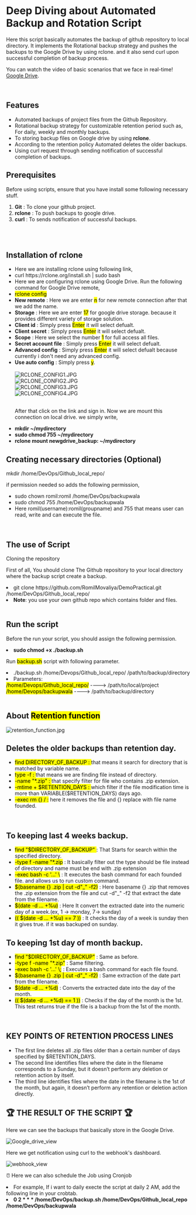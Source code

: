 <h1>Deep Diving about Automated Backup and Rotation Script</h1>

<p>Here this script basically automates the backup of github repository to local directory. It implements the Rotational backup strategy and pushes the backups to the Google Drive by using rclone. and it also send curl upon successful completion of backup process.</p>

You can watch the video of basic scenarios that we face in real-time! [Google Drive](https://drive.google.com/file/d/1Zskkztam-khKPH1n4gLKK1GiMl4siX-k/view?usp=sharing).

<br>
<h2>Features</h2>

<ul>
  <li>Automated backups of project files from the Github Repository.</li>
  <li>Rotational backup strategy for customizable retention period such as, For daily, weekly and monthly backups.</li>
  <li>To storing backup files on Google drive by using <b>rclone</b>.</li>
  <li>According to the retention policy Automated deletes the older backups.</li>
  <li>Using curl request through sending notification of successful completion of backups.</li>
</ul>

<br1>
<h2>Prerequisites</h2>
<p>Before using scripts, ensure that you have install some following necessary stuff.</p>

<ol type="1">
  <li><b>Git</b> : To clone your github project.</li>
  <li><b>rclone</b> : To push backups to google drive.</li>
  <li><b>curl</b> : To sends notification of successful backups.</li>
</ol>
<br>

<br>
<h2>Installation of rclone</h2>
<ul>
  <li>Here we are installing rclone using following link,</li>

<li>curl https://rclone.org/install.sh | sudo bash </li>

<li>Here we are configuring rclone using Google Drive. Run the following command for Google Drive remote,</li>

<li><mark>rclone config</mark></li>
<li><b>New remote</b> : Here we are enter <mark>n</mark> for new remote connection after that we add the name. </li>
<li><b>Storage</b> : Here we are enter <mark>17</mark> for google drive storage. because it provides different variety of storage solution.</li>
<li><b>Client id</b> : Simply press <mark>Enter</mark> it will select defualt.</li>
<li><b>Client secret</b> : Simply press <mark>Enter</mark> it will select defualt.</li>
<li><b>Scope</b> : Here we select the number <mark>1</mark> for full access all files.</li>
<li><b>Secret account file</b> :  Simply press <mark>Enter</mark> it will select defualt.</li>
<li><b>Advanced config</b> :  Simply press <mark>Enter</mark> it will select defualt because currently i don't need any advanced config.</li>
<li><b>Use auto config</b> :  Simply press <mark>y</mark>.</li></li><br>
<img src="https://github.com/RomilMovaliya/DemoPractical/blob/main/RCLONE_CONFIG1.JPG" alt="RCLONE_CONFIG1.JPG"><br>
<img src="https://github.com/RomilMovaliya/DemoPractical/blob/main/RCLONE_CONFIG2.JPG" alt="RCLONE_CONFIG2.JPG"><br>
<img src="https://github.com/RomilMovaliya/DemoPractical/blob/main/RCLONE_CONFIG3.JPG" alt="RCLONE_CONFIG3.JPG"><br>
<img src="https://github.com/RomilMovaliya/DemoPractical/blob/main/RCLONE_CONFIG4.JPG" alt="RCLONE_CONFIG4.JPG"><br>
<br>

After that click on the link and sign in.
Now we are mount this connection on local drive. we simply write,
<li><b>mkdir ~/mydirectory</b></li>
<li><b>sudo chmod 755 ~/mydirectory</b></li>
<li><b>rclone mount newgdrive_backup: ~/mydirectory</b></li>
</ul>


<h2>Creating necessary directories (Optional)</h2>
<p>mkdir /home/DevOps/Github_local_repo/</p> 
<p>if permission needed so adds the following permission, </p>
<ul>
<li>sudo chown romil:romil /home/DevOps/backupwala</li> 
<li>sudo chmod 755 /home/DevOps/backupwala</li>
<li> Here romil(username):romil(groupname) and 755 that means user can read, write and can execute the file.</li>
</ul>

<br>
<h2>The use of Script</h2> 
<p>Cloning the repository</p>
<p>First of all, You should clone The Github repository to your local directory where the backup script create a backup.</p>
<li>git clone https://github.com/RomilMovaliya/DemoPractical.git /home/DevOps/Github_local_repo/</li>
<li><b>Note</b>: you use your own github repo which contains folder and files.</li>

<br>
<h2>Run the script</h2>
<p>Before the run your script, you should assign the following permission.
<li><b>sudo chmod +x ./backup.sh</b></li> </p>
<p>Run <mark>backup.sh</mark> script with following parameter.</p>
<li>./backup.sh /home/Devops/Github_local_repo/ /path/to/backup/directory</li>
<li>Parameters:</li>
<mark>/home/Devops/Github_local_repo/</mark> ----> /path/to/local/project <br>
<mark>/home/Devops/backupwala</mark> ----> /path/to/backup/directory
<br>
<br>
<h2>About <mark>Retention function</mark></h2>
<img src="https://github.com/RomilMovaliya/DemoPractical/blob/main/retention_function.jpg" alt="retention_function.jpg"><br>

<h2>Deletes the older backups than retention day.</h2>
<ul>
<li><mark>find DIRECTORY_OF_BACKUP : </mark> that means it search for directory that is matched by variable name. </li>
<li><mark>type -f : </mark>that means we are finding file instead of directory.</li>
<li><mark>-name "*.zip" : </mark>that specify filter for file who contains .zip extension.</li>
<li><mark>-mtime + $RETENTION_DAYS : </mark> which filter if the file modification time is more than VARIABLE($RETENTION_DAYS) days ago.</li>
<li><mark>-exec rm {} / :</mark> here it removes the file and {} replace with file name founded.</li>
</ul>

<br>
<h2>To keeping last 4 weeks backup.</h2>
<ul>
<li><mark>find "$DIRECTORY_OF_BACKUP" </mark> : That Starts for search within the specified directory.</li>
<li><mark>-type f -name "*.zip</mark> : It basically filter out the type should be file instead of directory and name must be end with .zip extension</li>
<li><mark>-exec bash -c '...' \</mark> : It executes the bash command for each founded file. and allows us to run custom command.</li>
<li><mark>$(basename {} .zip | cut -d"_" -f2)</mark> : Here basename {} .zip that removes the .zip extension from the file and cut -d"_" -f2 that extract the date from the filename.</li>
<li><mark>$(date -d ... +%u)</mark> : Here It convert the extracted date into the numeric day of a week.(ex, 1 -> monday, 7-> sunday)</li>
<li><mark>(( $(date -d ... +%u) == 7 ))</mark> : It checks the day of a week is sunday then it gives true. if it was backuped on sunday.</li>
</ul>

<h2>To keeping 1st day of month backup.</h2>
<ul>
<li><mark>find "$DIRECTORY_OF_BACKUP"</mark> :  Same as before.</li>
<li><mark>-type f -name "*.zip"</mark> : Same filtering. </li>
<li><mark>-exec bash -c '...' \;</mark> : Executes a bash command for each file found. </li>
<li><mark>$(basename {} .zip | cut -d"_" -f2)</mark> : Same extraction of the date part from the filename.</li>
<li><mark>$(date -d ... +%d)</mark> : Converts the extracted date into the day of the month.</li>
<li><mark>(( $(date -d ... +%d) == 1 ))</mark> : Checks if the day of the month is the 1st. This test returns true if the file is a backup from the 1st of the month.</li>
</ul>

<br>
<h2> KEY POINTS OF RETENTION PROCESS LINES </h2>
<ul>
<li>The first line deletes all .zip files older than a certain number of days specified by $RETENTION_DAYS.</li>
<li>The second line identifies files where the date in the filename corresponds to a Sunday, but it doesn’t perform any deletion or retention action by itself.</li>
<li>The third line identifies files where the date in the filename is the 1st of the month, but again, it doesn’t perform any retention or deletion action directly.</li>
</ul>

<h2> 🏆 THE RESULT OF THE SCRIPT 🏆 </h2>
<P>Here we can see the backups that basically store in the Google Drive.</P>
<img src="https://github.com/RomilMovaliya/DemoPractical/blob/main/google_drive_result.JPG" alt="Google_drive_view">
<p>Here we get notification using curl to the webhook's dashboard.</p>
<img src="https://github.com/RomilMovaliya/DemoPractical/blob/main/webhook_result.JPG" alt="webhook_view">

<p>⏰ Here we can also schedule the Job using Cronjob</p>
<p>
  <li>For example, If i want to daily execte the script at daily 2 AM, add the following line in your crobtab. </li>
  <li><b>0 2 * * * /home/DevOps/backup.sh  /home/DevOps/Github_local_repo  /home/DevOps/backupwala</b></li>
</p>
